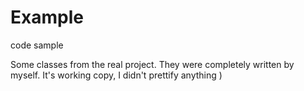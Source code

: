 # Example
code sample

Some classes from the real project. They were completely written by myself. It's working copy, I didn't prettify anything )
